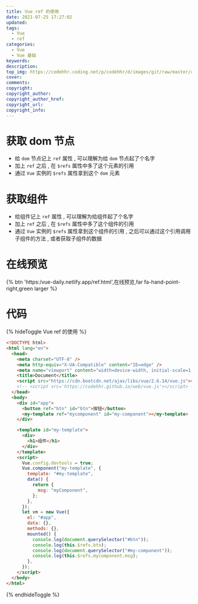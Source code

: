 ```yaml
---
title: Vue ref 的使用
date: 2021-07-25 17:27:02
updated:
tags:
  - Vue
  - ref
categories:
  - Vue
  - Vue 基础
keywords:
description:
top_img: https://codehhr.coding.net/p/codehhr/d/images/git/raw/master/csslayouts/sunrise.jpg
cover:
comments:
copyright:
copyright_author:
copyright_author_href:
copyright_url:
copyright_info:
---
```


# 获取 dom 节点

- 给 `dom` 节点记上 `ref` 属性 , 可以理解为给 `dom` 节点起了个名字
- 加上 `ref` 之后 , 在 `$refs` 属性中多了这个元素的引用
- 通过 `Vue` 实例的 `$refs` 属性拿到这个 `dom` 元素

# 获取组件

- 给组件记上 `ref` 属性 , 可以理解为给组件起了个名字
- 加上 `ref` 之后 , 在 `$refs` 属性中多了这个组件的引用
- 通过 `Vue` 实例的 `$refs` 属性拿到这个组件的引用 , 之后可以通过这个引用调用子组件的方法 , 或者获取子组件的数据

# 在线预览

{% btn 'https:/vue-daily.netlify.app/ref.html',在线预览,far fa-hand-point-right,green larger %}

# 代码

{% hideToggle Vue ref 的使用 %}

```html
<!DOCTYPE html>
<html lang="en">
  <head>
    <meta charset="UTF-8" />
    <meta http-equiv="X-UA-Compatible" content="IE=edge" />
    <meta name="viewport" content="width=device-width, initial-scale=1.0" />
    <title>Document</title>
    <script src="https://cdn.bootcdn.net/ajax/libs/vue/2.6.14/vue.js"></script>
    <!-- <script src='https://codehhr.github.io/web/vue.js'></script> -->
  </head>
  <body>
    <div id="app">
      <button ref="btn" id="btn">按钮</button>
      <my-template ref="mycomponent" id="my-component"></my-template>
    </div>

    <template id="my-template">
      <div>
        <h1>组件</h1>
      </div>
    </template>
    <script>
      Vue.config.devtools = true;
      Vue.component("my-template", {
        template: "#my-template",
        data() {
          return {
            msg: "myComponent",
          };
        },
      });
      let vm = new Vue({
        el: "#app",
        data: {},
        methods: {},
        mounted() {
          console.log(document.querySelector("#btn"));
          console.log(this.$refs.btn);
          console.log(document.querySelector("#my-component"));
          console.log(this.$refs.mycomponent.msg);
        },
      });
    </script>
  </body>
</html>
```

{% endhideToggle %}
